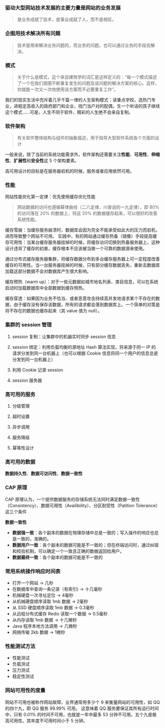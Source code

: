 ### 驱动大型网站技术发展的主要力量是网站的业务发展

> 是业务成就了技术，是事业成就了人，而不是相反。

### 企图用技术解决所有问题

> 技术是用来解决业务问题的，而业务的问题，也可以通过业务的手段去解决。

### 模式

> 关于什么是模式，这个来自建筑学的词汇是这样定义的：“每一个模式描述了一个在我们周围不断重复发生的问题及该问题的解决方案的核心。这样，你就能一次又一次地使用该方案而不必要重复工作”。

我们的现实生活中充斥着几乎千篇一律的人生架构模式：读重点学校，选热门专业，进稳定高收入的政府部门和企业，找门当户对的配偶，生一个听话的孩子继续这个模式......可是，人生不同于软件，精彩的人生绝不会来自复制。

### 软件架构

> 有关软件整体结构与组件的抽象描述，用于指导大型软件系统各个方面的设计

一般来说，除了当前的系统功能需求外，软件架构还需要关注**性能**、**可用性**、**伸缩性**、**扩展性**和**安全性**这 5 个架构要素。

高可用设计的目标是在服务器宕机的时候，服务或者应用依然可用。

### 性能

网站性能优化第一定律：优先使用缓存优化性能

> 网站数据的访问也遵循幂律曲线（二八定律，川普说的一九定律），即 80% 的访问落在 20% 的数据上，将这 20% 的数据缓存起来，可以很好的改善系统性能。

缓存雪崩：当缓存服务崩溃时，数据库会因为完全不能承受如此大的压力而宕机，进而导致整个网站不可用。
实践中，有的网站通过缓存热备（镜像）手段提高缓存可用性：当某台缓存服务器挂掉的时候，将缓存访问切换到热备服务器上，这种设计违背了缓存的初衷，缓存根本不应该被当做一个可靠的数据源来使用。

通过分布式缓存服务器集群，将缓存数据分布到多台缓存服务器上可一定程度改善缓存的可用性。当一台服务器挂掉的时候，只有部分缓存数据丢失，重新去数据库加载这部分数据不会对数据库产生很大影响。

缓存预热（warm up）：对于一些元数据如城市地名列表、类目信息，可以在系统启动时加载数据库中全部数据到缓存预热。

缓存穿透：如果因为业务不恰当、或者恶意攻击持续高并发地请求某个不存在的数据，由于缓存没有保存该数据，所有的请求都会落到数据库上。一个简单的对策是将不存在的数据也缓存起来（其 value 值为 null）。

### 集群的 session 管理

1. session 复制：让集群中的机器实时同步 session 信息

2. session 绑定：利用负载均衡的源地址 Hash 算法实现，将来源于同一 IP 的请求分发到同一台机器上（也可以根据 Cookie 信息将同一个用户的信息总是分发到同一台机器上）

3. 利用 Cookie 记录 session

4. session 服务器


### 高可用的服务

1. 分级管理

2. 超时设置

3. 异步调用

4. 服务降级

5. 幂等性设计

### 高可用的数据

**数据持久性**、**数据可访问性**、**数据一致性**


### CAP 原理

CAP 原理认为，一个提供数据服务的存储系统无法同时满足数据一致性（Consistency）、数据可用性（Availibility）、分区耐受性（Patition Tolerance）这三个条件

**数据一致性**
- **数据强一致**：各个副本的数据在物理存储中总是一致的；写入操作的响应也总是一致的，准确的。
- **数据用户一致**：各个副本的数据可能是不一致的；但在终端访问时，通过纠错和校验机制，可以确定一个一致且正确的数据返回给用户。
- **数据最终一致**：各个副本的数据可能是不一致的

### 常用系统操作响应时间表

- 打开一个网站 -> 几秒
- 在数据库中查询一条记录（有索引) -> 十几毫秒
- 机械硬盘一次寻址定位 -> 4毫秒
- 从机械硬盘顺序读取 1mb 数据 -> 2毫秒
- 从 SSD 硬盘顺序读取 1mb 数据 -> 0.3毫秒
- 从远程分布式缓存 Redis 读取一个数据 -> 0.5毫秒
- 从内存读取 1mb 数据 -> 十几微秒
- Java 程序本地方法调用 -> 几微秒
- 网络传输 2kb 数据 -> 1微秒

### 性能测试方法

- 性能测试
- 负载测试
- 压力测试
- 稳定性测试

### 网站可用性的度量

网站不可用也被称作网站故障，业界通常用多少个 9 来衡量网站的可用性，如 QQ 的四个九，即 QQ 服务 99.99% 可用。
这意味着 QQ 服务要保证其所有运行时间中，只有 0.01% 的时间不可用，也就是一年中最多 53 分钟不可用。五个九是极高可用性，其年度不可用时间小于 5 分钟。


